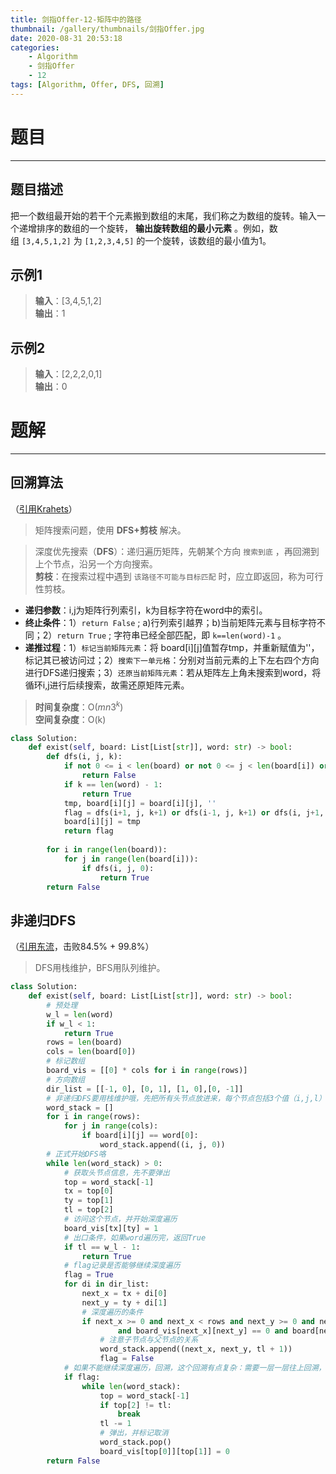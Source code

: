 ```yaml
---
title: 剑指Offer-12-矩阵中的路径
thumbnail: /gallery/thumbnails/剑指Offer.jpg
date: 2020-08-31 20:53:18
categories:
    - Algorithm  
    - 剑指Offer  
    - 12
tags: [Algorithm, Offer, DFS, 回溯]
---
```


# 题目
---
## 题目描述
把一个数组最开始的若干个元素搬到数组的末尾，我们称之为数组的旋转。输入一个递增排序的数组的一个旋转， **输出旋转数组的最小元素** 。例如，数组 `[3,4,5,1,2]` 为 `[1,2,3,4,5]` 的一个旋转，该数组的最小值为1。
<!-- more -->

## 示例1
> **输入**：[3,4,5,1,2]  
> **输出**：1

## 示例2
> **输入**：[2,2,2,0,1]  
> **输出**：0

# 题解
---
## 回溯算法
（[引用Krahets](https://leetcode-cn.com/problems/ju-zhen-zhong-de-lu-jing-lcof/solution/mian-shi-ti-12-ju-zhen-zhong-de-lu-jing-shen-du-yo/)）
> 矩阵搜索问题，使用 **DFS+剪枝** 解决。

> 深度优先搜索（**DFS**）：递归遍历矩阵，先朝某个方向 `搜索到底` ，再回溯到上个节点，沿另一个方向搜索。  
> **剪枝**：在搜索过程中遇到 `该路径不可能与目标匹配` 时，应立即返回，称为可行性剪枝。

- **递归参数**：i,j为矩阵行列索引，k为目标字符在word中的索引。
- **终止条件**：1）`return False` ; a)行列索引越界；b)当前矩阵元素与目标字符不同；2）`return True` ; 字符串已经全部匹配，即 `k==len(word)-1` 。
- **递推过程**：1）`标记当前矩阵元素`：将 board[i][j]值暂存tmp，并重新赋值为''，标记其已被访问过；2）`搜索下一单元格`：分别对当前元素的上下左右四个方向进行DFS递归搜索；3）`还原当前矩阵元素`：若从矩阵左上角未搜索到word，将循环i,j进行后续搜索，故需还原矩阵元素。

> **时间复杂度**：O($mn3^k$)  
> **空间复杂度**：O(k)

```python
class Solution:
    def exist(self, board: List[List[str]], word: str) -> bool:
        def dfs(i, j, k):
            if not 0 <= i < len(board) or not 0 <= j < len(board[i]) or board[i][j] != word[k]:
                return False
            if k == len(word) - 1:
                return True
            tmp, board[i][j] = board[i][j], ''
            flag = dfs(i+1, j, k+1) or dfs(i-1, j, k+1) or dfs(i, j+1, k+1) or dfs(i, j-1, k+1)
            board[i][j] = tmp
            return flag
        
        for i in range(len(board)):
            for j in range(len(board[i])):
                if dfs(i, j, 0):
                    return True
        return False        
```

## 非递归DFS
（[引用东流](https://leetcode-cn.com/problems/ju-zhen-zhong-de-lu-jing-lcof/solution/fei-di-gui-dfs53-100-by-dong-liu-4/)，击败84.5% + 99.8%）
> DFS用栈维护，BFS用队列维护。

```python
class Solution:
    def exist(self, board: List[List[str]], word: str) -> bool:
        # 预处理
        w_l = len(word)
        if w_l < 1:
            return True
        rows = len(board)
        cols = len(board[0])
        # 标记数组
        board_vis = [[0] * cols for i in range(rows)]
        # 方向数组
        dir_list = [[-1, 0], [0, 1], [1, 0],[0, -1]]
        # 非递归DFS要用栈维护哦，先把所有头节点放进来，每个节点包括3个值（i,j,l）,i和j是它的坐标，l是它在word中的下标
        word_stack = []
        for i in range(rows):
            for j in range(cols):
                if board[i][j] == word[0]:
                    word_stack.append((i, j, 0))
        # 正式开始DFS咯
        while len(word_stack) > 0:
            # 获取头节点信息，先不要弹出
            top = word_stack[-1]
            tx = top[0]
            ty = top[1]
            tl = top[2]
            # 访问这个节点，并开始深度遍历
            board_vis[tx][ty] = 1
            # 出口条件，如果word遍历完，返回True
            if tl == w_l - 1:
                return True
            # flag记录是否能够继续深度遍历
            flag = True
            for di in dir_list:
                next_x = tx + di[0]
                next_y = ty + di[1]
                # 深度遍历的条件
                if next_x >= 0 and next_x < rows and next_y >= 0 and next_y < cols \
                        and board_vis[next_x][next_y] == 0 and board[next_x][next_y] == word[tl + 1]:                   
                    # 注意子节点与父节点的关系
                    word_stack.append((next_x, next_y, tl + 1))
                    flag = False
            # 如果不能继续深度遍历，回溯，这个回溯有点复杂：需要一层一层往上回溯，回溯到有多个子节点的地方，类似于树的深度遍历
            if flag:
                while len(word_stack):
                    top = word_stack[-1]
                    if top[2] != tl:
                        break
                    tl -= 1
                    # 弹出，并标记取消
                    word_stack.pop()
                    board_vis[top[0]][top[1]] = 0
        return False
```

